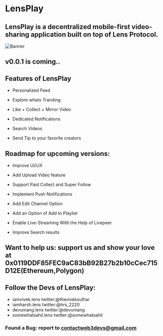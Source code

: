 # LensPlay

## LensPlay is a decentralized mobile-first video-sharing application built on top of Lens Protocol.

![Banner](https://ipfs.io/ipfs/QmZLFwSmmzDvG24SmC4VwFMqdU6ckZELt3tGMEWLdfugxf)

## v0.0.1 is coming..

## Features of LensPlay

- Personalized Feed

- Explore whats Tranding

- Like + Collect + Mirror Video

- Dedicated Notifications

- Search Videos

- Send Tip to your favorite creators

## Roadmap for upcoming versions:

- Improve UI/UX

- Add Upload Video feature

- Support Paid Collect and Super Follow

- Implement Push Notifications

- Add Edit Channel Option

- Add an Option of Add to Playlist

- Enable Live-Streaming With the Help of Livepeer

- Improve Search results

## Want to help us: support us and show your love at 0x0119DDF85FEC9aC83bB92B27b2b10cCec715D12E(Ethereum,Polygon)

## Follow the Devs of LensPlay: 

- iamvivek.lens twitter:@theviveksuthar 
- iamharsh.lens twitter:@hrs_2220
- devumang.lens twitter:@devumang
- somewhatsahil.lens twitter:@somewhatsahil

### Found a Bug: report to contactweb3devs@gmail.com
